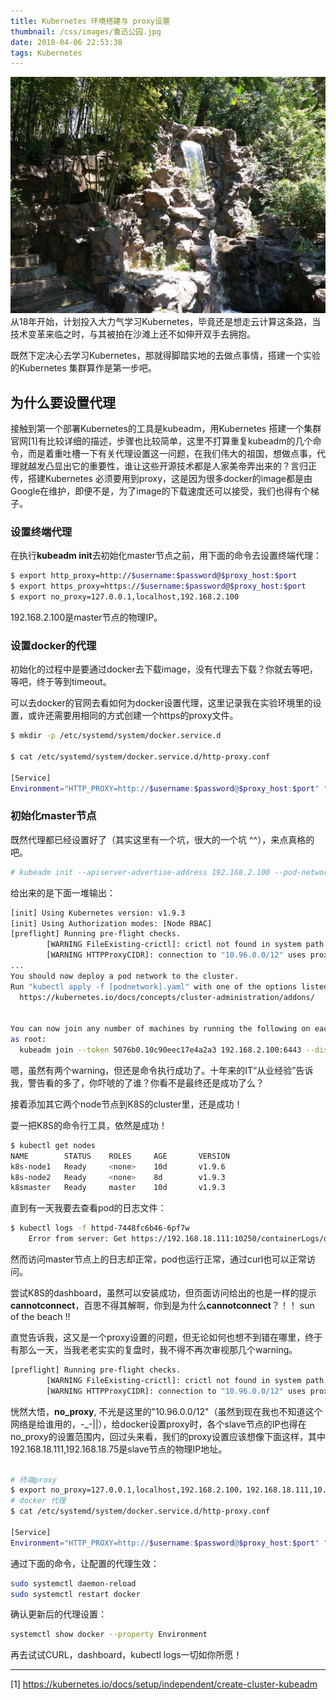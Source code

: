 ```yaml
---
title: Kubernetes 环境搭建与 proxy设置
thumbnail: /css/images/鲁迅公园.jpg
date: 2018-04-06 22:53:38
tags: Kubernetes
---
```


![](https://github.com/chendave/chendave.github.io/raw/master/css/images/鲁迅公园.jpg "")
从18年开始，计划投入大力气学习Kubernetes，毕竟还是想走云计算这条路，当技术变革来临之时，与其被拍在沙滩上还不如伸开双手去拥抱。

既然下定决心去学习Kubernetes，那就得脚踏实地的去做点事情，搭建一个实验的Kubernetes 集群算作是第一步吧。

## 为什么要设置代理
接触到第一个部署Kubernetes的工具是kubeadm，用Kubernetes 搭建一个集群官网[1]有比较详细的描述，步骤也比较简单，这里不打算重复kubeadm的几个命令，而是着重吐槽一下有关代理设置这一问题，在我们伟大的祖国，想做点事，代理就越发凸显出它的重要性，谁让这些开源技术都是人家美帝弄出来的？言归正传，搭建Kubernetes 必须要用到proxy，这是因为很多docker的image都是由Google在维护，即便不是，为了image的下载速度还可以接受，我们也得有个梯子。

### 设置终端代理

在执行**kubeadm init**去初始化master节点之前，用下面的命令去设置终端代理：
``` bash
$ export http_proxy=http://$username:$password@$proxy_host:$port
$ export https_proxy=https://$username:$password@$proxy_host:$port
$ export no_proxy=127.0.0.1,localhost,192.168.2.100
```

192.168.2.100是master节点的物理IP。

### 设置docker的代理
初始化的过程中是要通过docker去下载image，没有代理去下载？你就去等吧，等吧，终于等到timeout。

可以去docker的官网去看如何为docker设置代理，这里记录我在实验环境里的设置，或许还需要用相同的方式创建一个https的proxy文件。

``` bash
$ mkdir -p /etc/systemd/system/docker.service.d

$ cat /etc/systemd/system/docker.service.d/http-proxy.conf

[Service]     
Environment="HTTP_PROXY=http://$username:$password@$proxy_host:$port" "NO_PROXY=localhost,127.0.0.1,192.168.2.100"
```

### 初始化master节点
既然代理都已经设置好了（其实这里有一个坑，很大的一个坑 ^^），来点真格的吧。

``` bash
# kubeadm init --apiserver-advertise-address 192.168.2.100 --pod-network-cidr=10.244.0.0/16
```

给出来的是下面一堆输出：
``` bash
[init] Using Kubernetes version: v1.9.3
[init] Using Authorization modes: [Node RBAC]
[preflight] Running pre-flight checks.
        [WARNING FileExisting-crictl]: crictl not found in system path
        [WARNING HTTPProxyCIDR]: connection to "10.96.0.0/12" uses proxy "http://\$username:\$password@\$proxy_host:$port". This may lead to malfunctional cluster setup. Make sure that Pod and Services IP ranges specified correctly as exceptions in proxy configuration
...
You should now deploy a pod network to the cluster.
Run "kubectl apply -f [podnetwork].yaml" with one of the options listed at:
  https://kubernetes.io/docs/concepts/cluster-administration/addons/


You can now join any number of machines by running the following on each node
as root:
  kubeadm join --token 5076b0.10c90eec17e4a2a3 192.168.2.100:6443 --discovery-token-ca-cert-hash sha256:b7cdd4209d7357a020d29ca92f9b99ce1b671cd2fe841ca24ff7114e50f8778f
```

嗯，虽然有两个warning，但还是命令执行成功了。十年来的IT“从业经验”告诉我，警告看的多了，你吓唬的了谁？你看不是最终还是成功了么？

接着添加其它两个node节点到K8S的cluster里，还是成功！

耍一把K8S的命令行工具，依然是成功！

``` bash
$ kubectl get nodes
NAME        STATUS    ROLES     AGE       VERSION
k8s-node1   Ready     <none>    10d       v1.9.6
k8s-node2   Ready     <none>    8d        v1.9.3
k8smaster   Ready     master    10d       v1.9.3
```

直到有一天我要去查看pod的日志文件：
``` bash
$ kubectl logs -f httpd-7448fc6b46-6pf7w
	Error from server: Get https://192.168.18.111:10250/containerLogs/default/httpd-7448fc6b46-6pf7w/httpd?follow=true: cannotconnect
```

然而访问master节点上的日志却正常，pod也运行正常，通过curl也可以正常访问。

尝试K8S的dashboard，虽然可以安装成功，但页面访问给出的也是一样的提示**cannotconnect**，百思不得其解啊，你到是为什么**cannotconnect**？！！ sun of the beach !!

直觉告诉我，这又是一个proxy设置的问题，但无论如何也想不到错在哪里，终于有那么一天，当我老老实实的复盘时，我不得不再次审视那几个warning。
``` bash
[preflight] Running pre-flight checks.
        [WARNING FileExisting-crictl]: crictl not found in system path
        [WARNING HTTPProxyCIDR]: connection to "10.96.0.0/12" uses proxy "http://\$username:\$password@\$proxy_host:$port". This may lead to malfunctional cluster setup. Make sure that Pod and Services IP ranges specified correctly as exceptions in proxy configuration
```

恍然大悟，**no_proxy**, 不光是这里的"10.96.0.0/12"（虽然到现在我也不知道这个网络是给谁用的，-_-||），给docker设置proxy时，各个slave节点的IP也得在no_proxy的设置范围内，回过头来看，我们的proxy设置应该想像下面这样，其中192.168.18.111,192.168.18.75是slave节点的物理IP地址。

``` bash

# 终端proxy
$ export no_proxy=127.0.0.1,localhost,192.168.2.100，192.168.18.111,10.96.0.0/12,192.168.18.75,10.244.0.0/16
# docker 代理
$ cat /etc/systemd/system/docker.service.d/http-proxy.conf

[Service]     
Environment="HTTP_PROXY=http://$username:$password@$proxy_host:$port" "NO_PROXY=localhost,127.0.0.1,192.168.2.100，192.168.18.111,192.168.18.75,10.244.0.0/16"
```

通过下面的命令，让配置的代理生效：

``` bash
sudo systemctl daemon-reload
sudo systemctl restart docker
```

确认更新后的代理设置：

``` bash
systemctl show docker --property Environment
```

再去试试CURL，dashboard，kubectl logs一切如你所愿！

---
[1] https://kubernetes.io/docs/setup/independent/create-cluster-kubeadm
